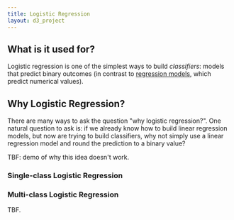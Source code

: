 ```yaml
---
title: Logistic Regression
layout: d3_project
---
```


<script src="https://cdnjs.cloudflare.com/ajax/libs/lodash.js/4.17.4/lodash.min.js"></script>
<script src="https://cdnjs.cloudflare.com/ajax/libs/numeric/1.2.6/numeric.min.js"></script>
<script src="https://cscheid.net/js/cscheid/blas.js"></script>
<script src="https://cscheid.net/js/cscheid/plot.js"></script>

## What is it used for?

Logistic regression is one of the simplest ways to build
*classifiers*: models that predict binary outcomes (in contrast to
[regression models](linear_regression.html), which predict numerical
values).

## Why Logistic Regression?

There are many ways to ask the question "why logistic
regression?". One natural question to ask is: if we already know how
to build linear regression models, but now are trying to build
classifiers, why not simply use a linear regression model and round
the prediction to a binary value?

TBF: demo of why this idea doesn't work.

### Single-class Logistic Regression

<div id="div-plot"></div>

### Multi-class Logistic Regression

TBF. <div id="div-plot2"></div>
